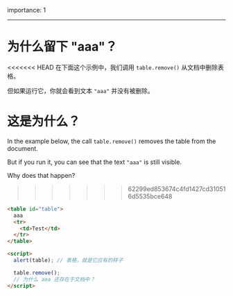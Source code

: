 importance: 1

---

# 为什么留下 "aaa"？

<<<<<<< HEAD
在下面这个示例中，我们调用 `table.remove()` 从文档中删除表格。

但如果运行它，你就会看到文本 `"aaa"` 并没有被删除。

这是为什么？
=======
In the example below, the call `table.remove()` removes the table from the document.

But if you run it, you can see that the text `"aaa"` is still visible.

Why does that happen?
>>>>>>> 62299ed853674c4fd1427cd310516d5535bce648

```html height=100 run
<table id="table">
  aaa
  <tr>
    <td>Test</td>
  </tr>
</table>

<script>
  alert(table); // 表格，就是它应有的样子

  table.remove();
  // 为什么 aaa 还存在于文档中？
</script>
```
